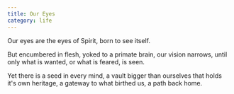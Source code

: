 ```yaml
---
title: Our Eyes
category: life
---
```


Our eyes
are the eyes
of Spirit,
born to see itself.

But
encumbered in flesh,
yoked to a primate brain,
our vision narrows,
until only what is wanted,
or what is feared,
is seen.

Yet
there is a seed
in every mind,
a vault
bigger than ourselves
that holds
it's own heritage,
a gateway
to what birthed us,
a path back home.
